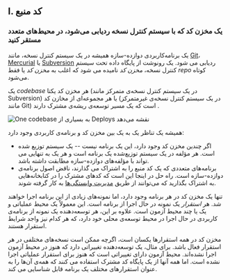 ## I. کد منبع
### یک مخزن کد که با سیستم کنترل نسخه ردیابی می‌شود، در محیط‌های متعدد مستقر کنید

یک برنامه‌کاربردی دوازده-سازه همیشه در یک سیستم کنترل نسخه، مانند [Git](http://git-scm.com/)، [Mercurial](https://www.mercurial-scm.org/) یا [Subversion](http://subversion.apache.org/) ردیابی می شود. یک رونوشت از پایگاه داده  تحت سیستم کنترل نسخه، *مخزن کد* نامیده می شود که اغلب به *مخزن کد* یا فقط *repo* کوتاه می‌شود.

یک *codebase* هر مخزن کد یکتا (در یک سیستم کنترل نسخه‌ی متمرکز مانند Subversion) یا هر مجموعه‌ای از مخازن کد (در یک سیستم کنترل نسخه‌ی غیرمتمرکز مانند Git) است که یک مسیر توسعه‌ی ریشه‌ی مشترک دارند .

![One codebase به بسیاری از Deploys نقشه می‌دهد](/images/codebase-deploys.png)

همیشه یک تناظر یک به یک بین مخزن کد و برنامه‌ی کاربردی وجود دارد:

* اگر چندین مخزن کد وجود دارد، این یک برنامه نیست -- یک سیستم توزیع شده است. هر مؤلفه در یک سیستم توزیع‌شده یک برنامه است و هر یک به تنهایی می تواند با مؤلفه‌های دوازده-سازه مطابقت داشته باشد.
* برنامه‌های متعددی که یک کد منبع را به اشتراک می گذارند، ناقض اصول برنامه‌ی دوازده-سازه است. راه حل در اینجا این است که کدهای مشترک را در کتابخانه‌هایی به اشتراک بگذارید که می‌توانند از طریق [مدیریت وابستگی‌ها](./dependencies) به کار گرفته شوند.

تنها یک مخزن کد در هر برنامه وجود دارد، اما نمونه‌های زیادی از این برنامه اجرا خواهند شد. هر *استقرار* یک نمونه در حال اجرا از برنامه است. این معمولاً یک محیط عملیاتی و یک یا چند محیط آزمون است. علاوه بر این، هر توسعه‌دهنده یک نمونه از برنامه‌ی کاربردی در حال اجرا در محیط توسعه‌ی محلی خود دارد، که هر کدام نیز واجد شرایط استقرار هستند.

مخزن کد در همه استقرارها یکسان است، اگرچه ممکن است نسخه‌های مختلفی در هر استقرار فعال باشد. برای مثال، یک توسعه‌دهنده تغییراتی دارد که هنوز در محیط آزمون اجرا نشده‌اند. محیط آزمون دارای تغییراتی است که هنوز برای استقرار عملیاتی اجرا نشده است. اما همه آنها از یک پایگاه کد مشترک استفاده می کنند که همه‌ی آن‌ها را به عنوان استقرارهای مختلف یک برنامه قابل شناسایی می کند.